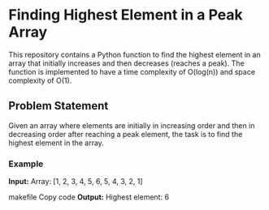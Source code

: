 # Finding Highest Element in a Peak Array

This repository contains a Python function to find the highest element in an array that initially increases and then decreases (reaches a peak). The function is implemented to have a time complexity of O(log(n)) and space complexity of O(1).

## Problem Statement

Given an array where elements are initially in increasing order and then in decreasing order after reaching a peak element, the task is to find the highest element in the array.

### Example

**Input:**
Array: [1, 2, 3, 4, 5, 6, 5, 4, 3, 2, 1]

makefile
Copy code
**Output:**
Highest element: 6
